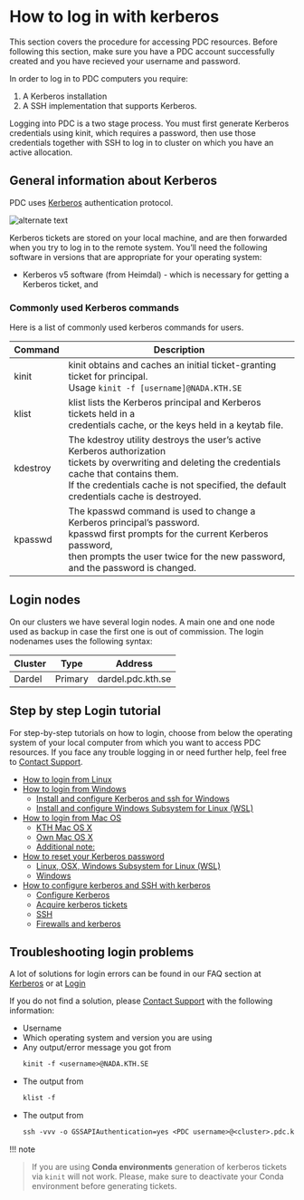 

# How to log in with kerberos

This section covers the procedure for accessing PDC resources. Before following this section,
make sure you have a PDC account successfully created and you have recieved your username and password.

In order to log in to PDC computers you require:

1. A Kerberos installation
1. A SSH implementation that supports Kerberos.

Logging into PDC is a two stage process. You must first generate Kerberos credentials using kinit,
which requires a password, then use those credentials together with SSH to log in to cluster
on which you have an active allocation.

## General information about Kerberos

PDC uses [Kerberos](http://web.mit.edu/kerberos/) authentication protocol.

![alternate text](https://pdc-web.eecs.kth.se/files/support/images/login.png)

Kerberos tickets are stored on your local machine, and are then forwarded when you try to log in to the remote system.
You’ll need the following software in versions that are appropriate for your operating system:

* Kerberos v5 software (from Heimdal) - which is necessary for getting a Kerberos ticket, and

### Commonly used Kerberos commands

Here is a list of commonly used kerberos commands for users.

| Command   | Description                                                                                                                                                                                                                                         |
|-----------|-----------------------------------------------------------------------------------------------------------------------------------------------------------------------------------------------------------------------------------------------------|
| kinit     | kinit obtains and caches an initial ticket-granting ticket for principal.<br/>Usage `kinit -f [username]@NADA.KTH.SE`                                                                                                                               |
| klist     | klist lists the Kerberos principal and Kerberos tickets held in a<br/>credentials cache, or the keys held in a keytab file.                                                                                                                         |
| kdestroy  | The kdestroy utility destroys the user’s active Kerberos authorization<br/>tickets by overwriting and deleting the credentials cache that contains them.<br/>If the credentials cache is not specified, the default credentials cache is destroyed. |
| kpasswd   | The kpasswd command is used to change a Kerberos principal’s password.<br/>kpasswd first prompts for the current Kerberos password,<br/>then prompts the user twice for the new password, and the password is changed.                              |

## Login nodes

On our clusters we have several login nodes. A main one and one node used as backup in case the first one
is out of commission.
The login nodenames uses the following syntax:

| Cluster   | Type    | Address           |
|-----------|---------|-------------------|
| Dardel    | Primary | dardel.pdc.kth.se |

## Step by step Login tutorial

For step-by-step tutorials on how to login, choose from below the operating system of your local computer
from which you want to access PDC resources. If you face any trouble logging in or need further help, feel free to [Contact Support](../contact/contact_support.md#contact-support).

* [How to login from Linux](linux_login.md)
* [How to login from Windows](windows_login.md)
  * [Install and configure Kerberos and ssh for Windows](windows_login.md#install-and-configure-kerberos-and-ssh-for-windows)
  * [Install and configure Windows Subsystem for Linux (WSL)](windows_login.md#install-and-configure-windows-subsystem-for-linux-wsl)
* [How to login from Mac OS](mac_login.md)
  * [KTH Mac OS X](mac_login.md#kth-mac-os-x)
  * [Own Mac OS X](mac_login.md#own-mac-os-x)
  * [Additional note:](mac_login.md#additional-note)
* [How to reset your Kerberos password](reset_password.md)
  * [Linux, OSX, Windows Subsystem for Linux (WSL)](reset_password.md#linux-osx-windows-subsystem-for-linux-wsl)
  * [Windows](reset_password.md#windows)
* [How to configure kerberos and SSH with kerberos](configuration.md)
  * [Configure Kerberos](configuration.md#configure-kerberos)
  * [Acquire kerberos tickets](configuration.md#acquire-kerberos-tickets)
  * [SSH](configuration.md#ssh)
  * [Firewalls and kerberos](configuration.md#firewalls-and-kerberos)

## Troubleshooting login problems

A lot of solutions for login errors can be found in our FAQ section at [Kerberos](../faq/faq.md#kerberos)
or at [Login](../faq/faq.md#login)

If you do not find a solution, please [Contact Support](../contact/contact_support.md)
with the following information:

* Username
* Which operating system and version you are using
* Any output/error message you got from
  ```default
  kinit -f <username>@NADA.KTH.SE
  ```
* The output from
  ```default
  klist -f
  ```
* The output from
  ```default
  ssh -vvv -o GSSAPIAuthentication=yes <PDC username>@<cluster>.pdc.kth.se
  ```

!!! note
> If you are using **Conda environments** generation of kerberos tickets via `kinit` will not work. Please, make sure to deactivate your Conda environment before generating tickets.

